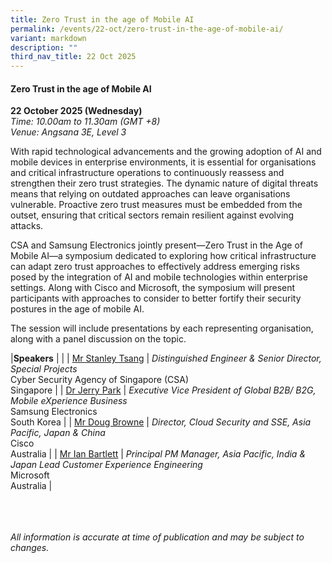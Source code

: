 ```yaml
---
title: Zero Trust in the age of Mobile AI
permalink: /events/22-oct/zero-trust-in-the-age-of-mobile-ai/
variant: markdown
description: ""
third_nav_title: 22 Oct 2025
---
```

#### **Zero Trust in the age of Mobile AI**

**22 October 2025 (Wednesday)**  
*Time: 10.00am to 11.30am (GMT +8)*
<br>*Venue: Angsana 3E, Level 3*

With rapid technological advancements and the growing adoption of AI and mobile devices in enterprise environments, it is essential for organisations and critical infrastructure operations to continuously reassess and strengthen their zero trust strategies. The dynamic nature of digital threats means that relying on outdated approaches can leave organisations vulnerable. Proactive zero trust measures must be embedded from the outset, ensuring that critical sectors remain resilient against evolving attacks.

CSA and Samsung Electronics jointly present—Zero Trust in the Age of Mobile AI—a symposium dedicated to exploring how critical infrastructure can adapt zero trust approaches to effectively address emerging risks posed by the integration of AI and mobile technologies within enterprise settings. Along with Cisco and Microsoft, the symposium will present participants with approaches to consider to better fortify their security postures in the age of mobile AI. 

The session will include presentations by each representing organisation, along with a panel discussion on the topic.

|**Speakers**          |                                                              |
| [Mr Stanley Tsang](/speakers/mr-stanley-tsang/)  | *Distinguished Engineer &amp; Senior Director, Special Projects* <br>Cyber Security Agency of Singapore (CSA)<br>Singapore      |
| [Dr Jerry Park](/speakers/dr-jerry-park/)  | *Executive Vice President of Global B2B/ B2G, Mobile eXperience Business*<br>Samsung Electronics<br>South Korea      |
| [Mr Doug Browne](/speakers/mr-doug-browne/)  | *Director, Cloud Security and SSE, Asia Pacific, Japan &amp; China*<br>Cisco<br>Australia      |
| [Mr Ian Bartlett](/speakers/mr-ian-bartlett/)  | *Principal PM Manager, Asia Pacific, India &amp; Japan Lead Customer Experience Engineering*<br>Microsoft<br>Australia      |

<br><br><br>
*All information is accurate at time of publication and may be subject to changes.*